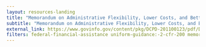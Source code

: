 ```yaml
---
layout: resources-landing
title: "Memorandum on Administrative Flexibility, Lower Costs, and Better Results for State, Local, and Tribal Governments"
subtitle: "Memorandum on Administrative Flexibility, Lower Costs, and Better Results for State, Local, and Tribal Governments" 
external_link: https://www.govinfo.gov/content/pkg/DCPD-201100123/pdf/DCPD-201100123.pdf
filters: federal-financial-assistance uniform-guidance:-2-cfr-200 memorandum 2011 
---
```


